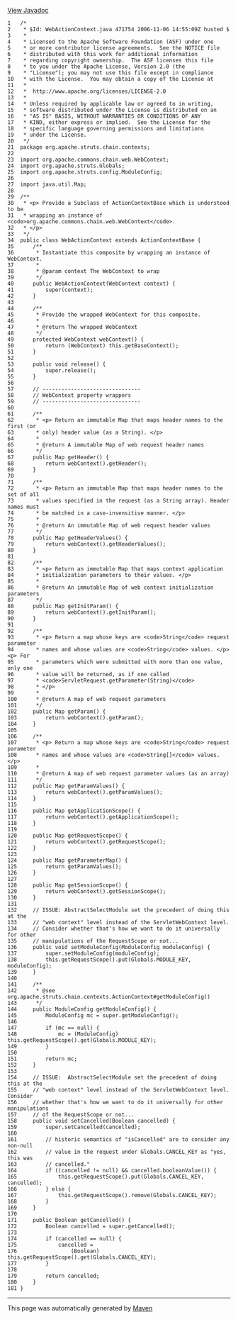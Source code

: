 [View Javadoc](../../../../../../apidocs/org/apache/struts/chain/contexts/WebActionContext.html.md)


    1   /*
    2    * $Id: WebActionContext.java 471754 2006-11-06 14:55:09Z husted $
    3    *
    4    * Licensed to the Apache Software Foundation (ASF) under one
    5    * or more contributor license agreements.  See the NOTICE file
    6    * distributed with this work for additional information
    7    * regarding copyright ownership.  The ASF licenses this file
    8    * to you under the Apache License, Version 2.0 (the
    9    * "License"); you may not use this file except in compliance
    10   * with the License.  You may obtain a copy of the License at
    11   *
    12   *  http://www.apache.org/licenses/LICENSE-2.0
    13   *
    14   * Unless required by applicable law or agreed to in writing,
    15   * software distributed under the License is distributed on an
    16   * "AS IS" BASIS, WITHOUT WARRANTIES OR CONDITIONS OF ANY
    17   * KIND, either express or implied.  See the License for the
    18   * specific language governing permissions and limitations
    19   * under the License.
    20   */
    21  package org.apache.struts.chain.contexts;
    22  
    23  import org.apache.commons.chain.web.WebContext;
    24  import org.apache.struts.Globals;
    25  import org.apache.struts.config.ModuleConfig;
    26  
    27  import java.util.Map;
    28  
    29  /**
    30   * <p> Provide a Subclass of ActionContextBase which is understood to be
    31   * wrapping an instance of <code>org.apache.commons.chain.web.WebContext</code>.
    32   * </p>
    33   */
    34  public class WebActionContext extends ActionContextBase {
    35      /**
    36       * Instantiate this composite by wrapping an instance of WebContext.
    37       *
    38       * @param context The WebContext to wrap
    39       */
    40      public WebActionContext(WebContext context) {
    41          super(context);
    42      }
    43  
    44      /**
    45       * Provide the wrapped WebContext for this composite.
    46       *
    47       * @return The wrapped WebContext
    48       */
    49      protected WebContext webContext() {
    50          return (WebContext) this.getBaseContext();
    51      }
    52  
    53      public void release() {
    54          super.release();
    55      }
    56  
    57      // -------------------------------
    58      // WebContext property wrappers
    59      // -------------------------------
    60  
    61      /**
    62       * <p> Return an immutable Map that maps header names to the first (or
    63       * only) header value (as a String). </p>
    64       *
    65       * @return A immutable Map of web request header names
    66       */
    67      public Map getHeader() {
    68          return webContext().getHeader();
    69      }
    70  
    71      /**
    72       * <p> Return an immutable Map that maps header names to the set of all
    73       * values specified in the request (as a String array). Header names must
    74       * be matched in a case-insensitive manner. </p>
    75       *
    76       * @return An immutable Map of web request header values
    77       */
    78      public Map getHeaderValues() {
    79          return webContext().getHeaderValues();
    80      }
    81  
    82      /**
    83       * <p> Return an immutable Map that maps context application
    84       * initialization parameters to their values. </p>
    85       *
    86       * @return An immutable Map of web context initialization parameters
    87       */
    88      public Map getInitParam() {
    89          return webContext().getInitParam();
    90      }
    91  
    92      /**
    93       * <p> Return a map whose keys are <code>String</code> request parameter
    94       * names and whose values are <code>String</code> values. </p> <p> For
    95       * parameters which were submitted with more than one value, only one
    96       * value will be returned, as if one called
    97       * <code>ServletRequest.getParameter(String)</code>
    98       * </p>
    99       *
    100      * @return A map of web request parameters
    101      */
    102     public Map getParam() {
    103         return webContext().getParam();
    104     }
    105 
    106     /**
    107      * <p> Return a map whose keys are <code>String</code> request parameter
    108      * names and whose values are <code>String[]</code> values. </p>
    109      *
    110      * @return A map of web request parameter values (as an array)
    111      */
    112     public Map getParamValues() {
    113         return webContext().getParamValues();
    114     }
    115 
    116     public Map getApplicationScope() {
    117         return webContext().getApplicationScope();
    118     }
    119 
    120     public Map getRequestScope() {
    121         return webContext().getRequestScope();
    122     }
    123 
    124     public Map getParameterMap() {
    125         return getParamValues();
    126     }
    127 
    128     public Map getSessionScope() {
    129         return webContext().getSessionScope();
    130     }
    131 
    132     // ISSUE: AbstractSelectModule set the precedent of doing this at the
    133     // "web context" level instead of the ServletWebContext level.
    134     // Consider whether that's how we want to do it universally for other
    135     // manipulations of the RequestScope or not...
    136     public void setModuleConfig(ModuleConfig moduleConfig) {
    137         super.setModuleConfig(moduleConfig);
    138         this.getRequestScope().put(Globals.MODULE_KEY, moduleConfig);
    139     }
    140 
    141     /**
    142      * @see org.apache.struts.chain.contexts.ActionContext#getModuleConfig()
    143      */
    144     public ModuleConfig getModuleConfig() {
    145         ModuleConfig mc = super.getModuleConfig();
    146 
    147         if (mc == null) {
    148             mc = (ModuleConfig) this.getRequestScope().get(Globals.MODULE_KEY);
    149         }
    150 
    151         return mc;
    152     }
    153 
    154     // ISSUE:  AbstractSelectModule set the precedent of doing this at the
    155     // "web context" level instead of the ServletWebContext level.  Consider
    156     // whether that's how we want to do it universally for other manipulations
    157     // of the RequestScope or not...
    158     public void setCancelled(Boolean cancelled) {
    159         super.setCancelled(cancelled);
    160 
    161         // historic semantics of "isCancelled" are to consider any non-null
    162         // value in the request under Globals.CANCEL_KEY as "yes, this was
    163         // cancelled."
    164         if ((cancelled != null) && cancelled.booleanValue()) {
    165             this.getRequestScope().put(Globals.CANCEL_KEY, cancelled);
    166         } else {
    167             this.getRequestScope().remove(Globals.CANCEL_KEY);
    168         }
    169     }
    170 
    171     public Boolean getCancelled() {
    172         Boolean cancelled = super.getCancelled();
    173 
    174         if (cancelled == null) {
    175             cancelled =
    176                 (Boolean) this.getRequestScope().get(Globals.CANCEL_KEY);
    177         }
    178 
    179         return cancelled;
    180     }
    181 }

------------------------------------------------------------------------

This page was automatically generated by [Maven](http://maven.apache.org/)
